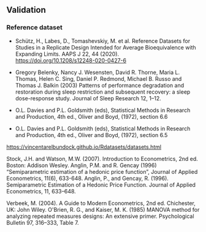 ## Validation



### Reference dataset

* Schütz, H., Labes, D., Tomashevskiy, M. et al. Reference Datasets for Studies in a Replicate Design Intended for Average Bioequivalence with Expanding Limits. AAPS J 22, 44 (2020). https://doi.org/10.1208/s12248-020-0427-6

* Gregory Belenky, Nancy J. Wesensten, David R. Thorne, Maria L. Thomas, Helen C. Sing, Daniel P. Redmond, Michael B. Russo and Thomas J. Balkin (2003) Patterns of performance degradation and restoration during sleep restriction and subsequent recovery: a sleep dose-response study. Journal of Sleep Research 12, 1–12.

* O.L. Davies and P.L. Goldsmith (eds), Statistical Methods in Research and Production, 4th ed., Oliver and Boyd, (1972), section 6.6

* O.L. Davies and P.L. Goldsmith (eds), Statistical Methods in Research and Production, 4th ed., Oliver and Boyd, (1972), section 6.5

https://vincentarelbundock.github.io/Rdatasets/datasets.html


Stock, J.H. and Watson, M.W. (2007). Introduction to Econometrics, 2nd ed. Boston: Addison Wesley.
Anglin, P.M. and R. Gencay (1996) “Semiparametric estimation of a hedonic price function”, Journal of Applied Econometrics, 11(6), 633-648.
Anglin, P., and Gencay, R. (1996). Semiparametric Estimation of a Hedonic Price Function. Journal of Applied Econometrics, 11, 633–648.

Verbeek, M. (2004). A Guide to Modern Econometrics, 2nd ed. Chichester, UK: John Wiley.
O'Brien, R. G., and Kaiser, M. K. (1985) MANOVA method for analyzing repeated measures designs: An extensive primer. Psychological Bulletin 97, 316–333, Table 7. 
